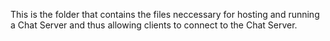 This is the folder that contains the files neccessary for hosting and running a Chat Server and thus allowing clients to connect to the Chat Server.
